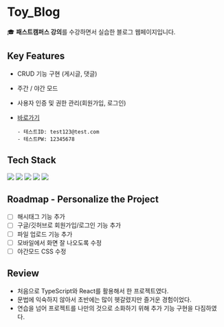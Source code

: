 
# Toy_Blog


🎓 **패스트캠퍼스 강의**를 수강하면서 실습한 블로그 웹페이지입니다.


## Key Features

- CRUD 기능 구현 (게시글, 댓글)

- 주간 / 야간 모드

- 사용자 인증 및 권한 관리(회원가입, 로그인)

- [바로가기](https://toy-blog-303ca.web.app/)
  ```
  - 테스트ID: test123@test.com
  - 테스트PW: 12345678
  ```

## Tech Stack
<div> <img src="https://img.shields.io/badge/react-61DAFB?style=for-the-badge&logo=react&logoColor=white">
<img src="https://img.shields.io/badge/typescript-3178C6?style=for-the-badge&logo=typescript&logoColor=white">
<img src="https://img.shields.io/badge/firebase-FFCA28?style=for-the-badge&logo=firebase&logoColor=white">
<img src="https://img.shields.io/badge/html5-E34F26?style=for-the-badge&logo=html5&logoColor=white">
<img src="https://img.shields.io/badge/css3-1572B6?style=for-the-badge&logo=css3&logoColor=white"></div>

## Roadmap - Personalize the Project
- [ ] 해시태그 기능 추가
- [ ] 구글/깃허브로 회원가입/로그인 기능 추가
- [ ] 파일 업로드 기능 추가
- [ ] 모바일에서 화면 잘 나오도록 수정
- [ ] 야간모드 CSS 수정

## Review
- 처음으로 TypeScript와 React를 활용해서 한 프로젝트였다.
- 문법에 익숙하지 않아서 초반에는 많이 헷갈렸지만 즐거운 경험이었다.
- 연습을 넘어 프로젝트를 나만의 것으로 소화하기 위해 추가 기능 구현을 다짐하였다.

